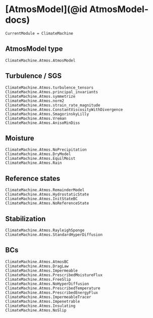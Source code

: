 # [AtmosModel](@id AtmosModel-docs)

```@meta
CurrentModule = ClimateMachine
```

## AtmosModel type

```@docs
ClimateMachine.Atmos.AtmosModel
```

## Turbulence / SGS

```@docs
ClimateMachine.Atmos.turbulence_tensors
ClimateMachine.Atmos.principal_invariants
ClimateMachine.Atmos.symmetrize
ClimateMachine.Atmos.norm2
ClimateMachine.Atmos.strain_rate_magnitude
ClimateMachine.Atmos.ConstantViscosityWithDivergence
ClimateMachine.Atmos.SmagorinskyLilly
ClimateMachine.Atmos.Vreman
ClimateMachine.Atmos.AnisoMinDiss
```

## Moisture

```@docs
ClimateMachine.Atmos.NoPrecipitation
ClimateMachine.Atmos.DryModel
ClimateMachine.Atmos.EquilMoist
ClimateMachine.Atmos.Rain
```

## Reference states

```@docs
ClimateMachine.Atmos.RemainderModel
ClimateMachine.Atmos.HydrostaticState
ClimateMachine.Atmos.InitStateBC
ClimateMachine.Atmos.NoReferenceState
```

## Stabilization

```@docs
ClimateMachine.Atmos.RayleighSponge
ClimateMachine.Atmos.StandardHyperDiffusion
```

## BCs

```@docs
ClimateMachine.Atmos.AtmosBC
ClimateMachine.Atmos.DragLaw
ClimateMachine.Atmos.Impermeable
ClimateMachine.Atmos.PrescribedMoistureFlux
ClimateMachine.Atmos.FreeSlip
ClimateMachine.Atmos.NoHyperDiffusion
ClimateMachine.Atmos.PrescribedTemperature
ClimateMachine.Atmos.PrescribedEnergyFlux
ClimateMachine.Atmos.ImpermeableTracer
ClimateMachine.Atmos.Impenetrable
ClimateMachine.Atmos.Insulating
ClimateMachine.Atmos.NoSlip
```
